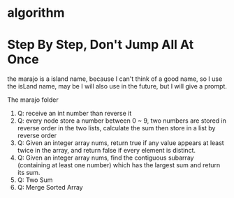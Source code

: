 # algorithm

# Step By Step, Don't Jump All At Once

the marajo is a island name, because I can't think of a good name, so I use the isLand name, may be I will also use in the future, but I will give a prompt.

The marajo folder
1. Q: receive an int number than reverse it
2. Q: every node store a number between 0 ~ 9, two numbers are stored in reverse order in the two lists, calculate the sum then store in a list by reverse order
3. Q: Given an integer array nums, return true if any value appears at least twice in the array, and return false if every element is distinct.
4. Q: Given an integer array nums, find the contiguous subarray (containing at least one number) which has the largest sum and return its sum.
5. Q: Two Sum
6. Q: Merge Sorted Array
